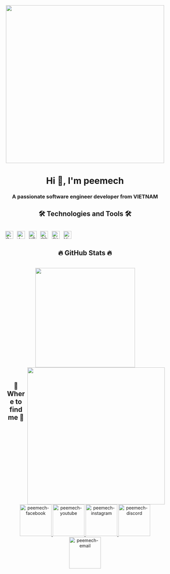 <!-- peemech -->

<div align="center">
  <img width="500" src="https://i0.wp.com/37.media.tumblr.com/a2a595327372fbdc050054191e322f64/tumblr_n6sosh5kU01r1r78ao1_r1_1280.gif?resize=541%2C379">
</div>

<h1 align="center">Hi 👋, I'm peemech</h1>
<h3 align="center">A passionate software engineer developer from VIETNAM</h3>
<h2 align="center">🛠 Technologies and Tools 🛠</h2>
<br>
<!-- https://simpleicons.org/ -->
<span><img src="https://img.shields.io/badge/C++-282C34?logo=cplusplus&logoColor=#00599C" alt="C++ logo" title="C++" height="25" /></span>
&nbsp;
<span><img src="https://img.shields.io/badge/Java-282C34?logo=java&logoColor=F05032" alt="Java logo" title="Java" height="25" /></span>
&nbsp;
<span><img src="https://img.shields.io/badge/HTML5-282C34?logo=html5&logoColor=E34F26" alt="HTML5 logo" title="HTML5" height="25" /></span>
&nbsp;
<span><img src="https://img.shields.io/badge/CSS3-282C34?logo=css3&logoColor=1572B6" alt="CSS3 logo" title="CSS3" height="25" /></span>
&nbsp;
<span><img src="https://img.shields.io/badge/Git-282C34?logo=git&logoColor=F05032" alt="Git logo" title="Git" height="25" /></span>
&nbsp;
<span><img src="https://img.shields.io/badge/VS%20Code-282C34?logo=visual-studio-code&logoColor=007ACC" alt="Visual Studio Code logo" title="Visual Studio Code" height="25" /></span>
&nbsp;


<br>
<h2 align="center">🔥 GitHub Stats 🔥</h2>
<!-- https://github.com/anuraghazra/github-readme-stats -->
<br>
<div align=center>
  <a href="#" title="peemech">
    <img width="315" align="center" src="https://github-readme-stats.vercel.app/api/top-langs/?username=pmss0168&hide=c%23,powershell,Mathematica,Ruby,Objective-C,Objective-C%2b%2b,Cuda&title_color=61dafb&text_color=ffffff&icon_color=61dafb&bg_color=20232a&langs_count=8&layout=compact&border_color=61dafb&hide_border=true" />
  </a>
  <a href="#" title="peemech">
    <img align="right" width="434" src="https://github-readme-stats.vercel.app/api?username=pmss0168&show_icons=true&theme=react&border_color=61dafb&hide_border=true" />
  </a>
</div>



<br>
<h2 align="center">📲 Where to find me 📲</h2>
<br>
<!-- https://icons8.com -->
<div align="center">
  <a href="https://www.facebook.com/pmss0168/" target="blank">
    <img width="100" src="https://img.icons8.com/nolan/256/facebook.png" alt="peemech-facebook" />
  </a>
  <a href="https://www.youtube.com/channel/UCmMGZyNSto7zoFzQtsQU9gg" target="blank">
    <img width="100" src="https://img.icons8.com/nolan/256/youtube-play.png" alt="peemech-youtube" />
  </a>
  <a href="https://www.instagram.com/pmss0168/" target="blank">
    <img width="100" src="https://img.icons8.com/nolan/256/instagram-new.png" alt="peemech-instagram" />
  </a>
  <a href="https://discord.gg/ANj8bunzsr" target="blank">
    <img width="100" src="https://img.icons8.com/nolan/256/discord-logo.png" alt="peemech-discord" />
  </a>
  <a href="mailto:pmss0168@gmail.com" target="top">
    <img width="100" src="https://img.icons8.com/nolan/256/new-post.png" alt="peemech-email" />
  </a>
</div>
